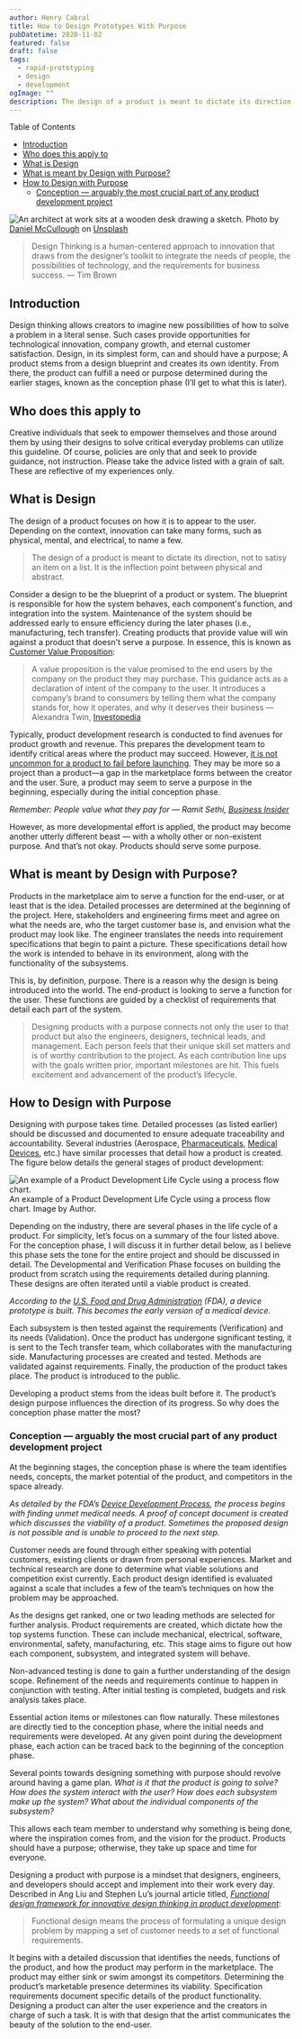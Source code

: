 ```yaml
---
author: Henry Cabral
title: How to Design Prototypes With Purpose
pubDatetime: 2020-11-02
featured: false
draft: false
tags: 
  - rapid-prototyping
  - design
  - development
ogImage: ""
description: The design of a product is meant to dictate its direction, not to satisy an item on a list. It is the inflection point between physical and abstract.
---
```


<div class="ox-hugo-toc toc">
<div></div>

<div class="heading">Table of Contents</div>

- [Introduction](#introduction)
- [Who does this apply to](#who-does-this-apply-to)
- [What is Design](#what-is-design)
- [What is meant by Design with Purpose?](#what-is-meant-by-design-with-purpose)
- [How to Design with Purpose](#how-to-design-with-purpose)
  - [Conception — arguably the most crucial part of any product development project](#conception--arguably-the-most-crucial-part-of-any-product-development-project)

</div>
<!--endtoc-->

<div class="post-image">
  <img src="https://miro.medium.com/max/1100/0*7xh-8UqqjgwVfxna" alt="An architect at work sits at a wooden desk drawing a sketch." title="An architect at work sits at a wooden desk drawing a sketch." />
  Photo by <a href="https://unsplash.com/@d_mccullough?utm_source=medium&utm_medium=referral">Daniel McCullough</a> on <a href="https://unsplash.com/?utm_source=medium&utm_medium=referral">Unsplash</a>
</div>

> Design Thinking is a human-centered approach to innovation that draws from the designer’s toolkit to integrate the needs of people, the possibilities of technology, and the requirements for business success. — Tim Brown

## Introduction

Design thinking allows creators to imagine new possibilities of how to solve a problem in a literal sense. Such cases provide opportunities for technological innovation, company growth, and eternal customer satisfaction. Design, in its simplest form, can and should have a purpose; A product stems from a design blueprint and creates its own identity. From there, the product can fulfill a need or purpose determined during the earlier stages, known as the conception phase (I’ll get to what this is later).

## Who does this apply to

Creative individuals that seek to empower themselves and those around them by using their designs to solve critical everyday problems can utilize this guideline. Of course, policies are only that and seek to provide guidance, not instruction. Please take the advice listed with a grain of salt. These are reflective of my experiences only.

## What is Design

The design of a product focuses on how it is to appear to the user. Depending on the context, innovation can take many forms, such as physical, mental, and electrical, to name a few.

> The design of a product is meant to dictate its direction, not to satisy an item on a list. It is the inflection point between physical and abstract.

Consider a design to be the blueprint of a product or system. The blueprint is responsible for how the system behaves, each component's function, and integration into the system. Maintenance of the system should be addressed early to ensure efficiency during the later phases (i.e., manufacturing, tech transfer). Creating products that provide value will win against a product that doesn’t serve a purpose. In essence, this is known as [Customer Value Proposition](https://www.thebalancesmb.com/develop-your-value-proposition-2295755):

> A value proposition is the value promised to the end users by the company on the product they may purchase. This guidance acts as a declaration of intent of the company to the user. It introduces a company’s brand to consumers by telling them what the company stands for, how it operates, and why it deserves their business — Alexandra Twin, [Investopedia](https://www.investopedia.com/terms/v/valueproposition.asp)

Typically, product development research is conducted to find avenues for product growth and revenue. This prepares the development team to identify critical areas where the product may succeed. However, [it is not uncommon for a product to fail before launching](https://www.businessinsider.com/biggest-product-flops-in-history-2016-12#1995-nintendos-virtual-boy-9). They may be more so a project than a product—a gap in the marketplace forms between the creator and the user. Sure, a product may seem to serve a purpose in the beginning, especially during the initial conception phase.

*Remember: People value what they pay for — Ramit Sethi, [Business Insider](https://www.businessinsider.com/people-dont-value-free-stuff-2017-6)*

However, as more developmental effort is applied, the product may become another utterly different beast — with a wholly other or non-existent purpose. And that’s not okay. Products should serve some purpose.

## What is meant by Design with Purpose?

Products in the marketplace aim to serve a function for the end-user, or at least that is the idea. Detailed processes are determined at the beginning of the project. Here, stakeholders and engineering firms meet and agree on what the needs are, who the target customer base is, and envision what the product may look like. The engineer translates the needs into requirement specifications that begin to paint a picture. These specifications detail how the work is intended to behave in its environment, along with the functionality of the subsystems.

This is, by definition, purpose. There is a reason why the design is being introduced into the world. The end-product is looking to serve a function for the user. These functions are guided by a checklist of requirements that detail each part of the system.

> Designing products with a purpose connects not only the user to that product but also the engineers, designers, technical leads, and management. Each person feels that their unique skill set matters and is of worthy contribution to the project. As each contribution line ups with the goals written prior, important milestones are hit. This fuels excitement and advancement of the product’s lifecycle.

## How to Design with Purpose

Designing with purpose takes time. Detailed processes (as listed earlier) should be discussed and documented to ensure adequate traceability and accountability. Several industries (Aerospace, [Pharmaceuticals](https://www.fda.gov/patients/learn-about-drug-and-device-approvals/drug-development-process), [Medical Devices](https://www.fda.gov/patients/learn-about-drug-and-device-approvals/device-development-process), etc.) have similar processes that detail how a product is created. The figure below details the general stages of product development:

<div class="post-image">
  <img src="https://miro.medium.com/max/1100/1*bxamOos0qtQ7nQBWy2FQJA.webp" alt="An example of a Product Development Life Cycle using a process flow chart." title="An example of a Product Development Life Cycle using a process flow chart." /> An example of a Product Development Life Cycle using a process flow chart. Image by Author.
</div>

Depending on the industry, there are several phases in the life cycle of a product. For simplicity, let’s focus on a summary of the four listed above. For the conception phase, I will discuss it in further detail below, as I believe this phase sets the tone for the entire project and should be discussed in detail. The Developmental and Verification Phase focuses on building the product from scratch using the requirements detailed during planning. These designs are often iterated until a viable product is created.

*According to the [U.S. Food and Drug Administration](https://www.fda.gov/patients/device-development-process/step-2-preclinical-research-prototype) (FDA), a device prototype is built. This becomes the early version of a medical device.*

Each subsystem is then tested against the requirements (Verification) and its needs (Validation). Once the product has undergone significant testing, it is sent to the Tech transfer team, which collaborates with the manufacturing side. Manufacturing processes are created and tested. Methods are validated against requirements. Finally, the production of the product takes place. The product is introduced to the public.

Developing a product stems from the ideas built before it. The product’s design purpose influences the direction of its progress. So why does the conception phase matter the most?

### Conception — arguably the most crucial part of any product development project

At the beginning stages, the conception phase is where the team identifies needs, concepts, the market potential of the product, and competitors in the space already.

*As detailed by the FDA’s [Device Development Process](https://www.fda.gov/patients/device-development-process/step-1-device-discovery-and-concept), the process begins with finding unmet medical needs. A proof of concept document is created which discusses the viability of a product. Sometimes the proposed design is not possible and is unable to proceed to the next step.*

Customer needs are found through either speaking with potential customers, existing clients or drawn from personal experiences. Market and technical research are done to determine what viable solutions and competition exist currently. Each product design identified is evaluated against a scale that includes a few of the team’s techniques on how the problem may be approached.

As the designs get ranked, one or two leading methods are selected for further analysis. Product requirements are created, which dictate how the top systems function. These can include mechanical, electrical, software, environmental, safety, manufacturing, etc. This stage aims to figure out how each component, subsystem, and integrated system will behave.

Non-advanced testing is done to gain a further understanding of the design scope. Refinement of the needs and requirements continue to happen in conjunction with testing. After initial testing is completed, budgets and risk analysis takes place.

Essential action items or milestones can flow naturally. These milestones are directly tied to the conception phase, where the initial needs and requirements were developed. At any given point during the development phase, each action can be traced back to the beginning of the conception phase.

Several points towards designing something with purpose should revolve around having a game plan. *What is it that the product is going to solve? How does the system interact with the user? How does each subsystem make up the system? What about the individual components of the subsystem?*

This allows each team member to understand why something is being done, where the inspiration comes from, and the vision for the product. Products should have a purpose; otherwise, they take up space and time for everyone.

Designing a product with purpose is a mindset that designers, engineers, and developers should accept and implement into their work every day. Described in Ang Liu and Stephen Lu’s journal article titled, *[Functional design framework for innovative design thinking in product development](https://www.sciencedirect.com/science/article/pii/S1755581720300365)*:

> Functional design means the process of formulating a unique design problem by mapping a set of customer needs to a set of functional requirements.

It begins with a detailed discussion that identifies the needs, functions of the product, and how the product may perform in the marketplace. The product may either sink or swim amongst its competitors. Determining the product’s marketable presence determines its viability. Specification requirements document specific details of the product functionality. Designing a product can alter the user experience and the creators in charge of such a task. It is with that design that the artist communicates the beauty of the solution to the end-user.
